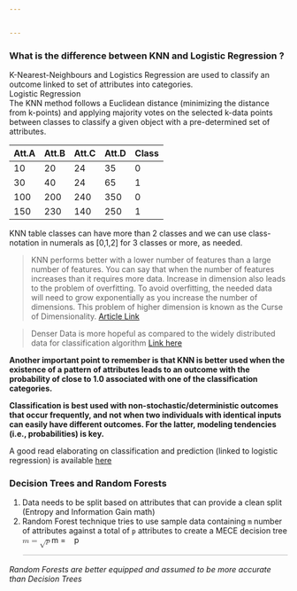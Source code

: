 ```yaml
---


---
```


<h3 id="what-is-the-difference-between-knn-and-logistic-regression-">What is the difference between KNN and Logistic Regression ?</h3>
<p>K-Nearest-Neighbours and Logistics Regression are used to classify an outcome linked to set of attributes into categories.<br>
Logistic Regression<br>
The KNN method follows a Euclidean distance (minimizing the distance from k-points) and applying majority votes on the selected k-data points between classes to classify a given object with a pre-determined set of attributes.</p>

<table>
<thead>
<tr>
<th>Att.A</th>
<th>Att.B</th>
<th>Att.C</th>
<th>Att.D</th>
<th>Class</th>
</tr>
</thead>
<tbody>
<tr>
<td>10</td>
<td>20</td>
<td>24</td>
<td>35</td>
<td>0</td>
</tr>
<tr>
<td>30</td>
<td>40</td>
<td>24</td>
<td>65</td>
<td>1</td>
</tr>
<tr>
<td>100</td>
<td>200</td>
<td>240</td>
<td>350</td>
<td>0</td>
</tr>
<tr>
<td>150</td>
<td>230</td>
<td>140</td>
<td>250</td>
<td>1</td>
</tr>
</tbody>
</table><p>KNN table classes can have more than 2 classes and we can use class-notation in numerals as [0,1,2] for 3 classes or more, as needed.</p>
<blockquote>
<p>KNN performs better with a lower number of features than a large<br>
number of features. You can say that when the number of features<br>
increases than it requires more data. Increase in dimension also leads<br>
to the problem of overfitting. To avoid overfitting, the needed data<br>
will need to grow exponentially as you increase the number of<br>
dimensions. This problem of higher dimension is known as the Curse of Dimensionality. <a href="https://www.datacamp.com/community/tutorials/k-nearest-neighbor-classification-scikit-learn">Article Link</a></p>
</blockquote>
<blockquote>
<p>Denser Data is more hopeful as compared to the widely distributed data for classification algorithm <a href="https://www.mathworks.com/matlabcentral/answers/373364-can-k-nearest-neighbor-classify-more-than-two-classes#comment_517121">Link here</a></p>
</blockquote>
<p><strong>Another important point to remember is that KNN is better used when the existence of a pattern of attributes leads to an outcome with the probability of close to 1.0 associated with one of the classification categories.</strong></p>
<p><strong>Classification is best used with non-stochastic/deterministic outcomes that occur frequently, and not when two individuals with identical inputs can easily have different outcomes. For the latter, modeling tendencies (i.e., probabilities) is key.</strong></p>
<p>A good read elaborating on classification and prediction (linked to logistic regression) is available <a href="https://www.fharrell.com/post/classification/">here</a></p>
<h3 id="decision-trees-and-random-forests">Decision Trees and Random Forests</h3>
<ol>
<li>Data needs to be split based on attributes that can provide a clean split (Entropy and Information Gain math)</li>
<li>Random Forest technique tries to use sample data containing <code>m</code> number of attributes against a total of <code>p</code> attributes to create a MECE decision tree<br>
<span class="katex--inline"><span class="katex"><span class="katex-mathml"><math><semantics><mrow><mi>m</mi><mo>=</mo><msqrt><mi>p</mi></msqrt></mrow><annotation encoding="application/x-tex">m = \sqrt{p}</annotation></semantics></math></span><span class="katex-html" aria-hidden="true"><span class="base"><span class="strut" style="height: 0.43056em; vertical-align: 0em;"></span><span class="mord mathdefault">m</span><span class="mspace" style="margin-right: 0.277778em;"></span><span class="mrel">=</span><span class="mspace" style="margin-right: 0.277778em;"></span></span><span class="base"><span class="strut" style="height: 1.04em; vertical-align: -0.33694em;"></span><span class="mord sqrt"><span class="vlist-t vlist-t2"><span class="vlist-r"><span class="vlist" style="height: 0.70306em;"><span class="svg-align" style="top: -3em;"><span class="pstrut" style="height: 3em;"></span><span class="mord" style="padding-left: 0.833em;"><span class="mord mathdefault">p</span></span></span><span class="" style="top: -2.66306em;"><span class="pstrut" style="height: 3em;"></span><span class="hide-tail" style="min-width: 0.853em; height: 1.08em;"><svg width="400em" height="1.08em" viewBox="0 0 400000 1080" preserveAspectRatio="xMinYMin slice"><path d="M95,702c-2.7,0,-7.17,-2.7,-13.5,-8c-5.8,-5.3,-9.5,
-10,-9.5,-14c0,-2,0.3,-3.3,1,-4c1.3,-2.7,23.83,-20.7,67.5,-54c44.2,-33.3,65.8,
-50.3,66.5,-51c1.3,-1.3,3,-2,5,-2c4.7,0,8.7,3.3,12,10s173,378,173,378c0.7,0,
35.3,-71,104,-213c68.7,-142,137.5,-285,206.5,-429c69,-144,104.5,-217.7,106.5,
-221c5.3,-9.3,12,-14,20,-14H400000v40H845.2724s-225.272,467,-225.272,467
s-235,486,-235,486c-2.7,4.7,-9,7,-19,7c-6,0,-10,-1,-12,-3s-194,-422,-194,-422
s-65,47,-65,47z M834 80H400000v40H845z"></path></svg></span></span></span><span class="vlist-s">​</span></span><span class="vlist-r"><span class="vlist" style="height: 0.33694em;"><span class=""></span></span></span></span></span></span></span></span></span></li>
</ol>
<p><em>Random Forests are better equipped and assumed to be more accurate than Decision Trees</em></p>

